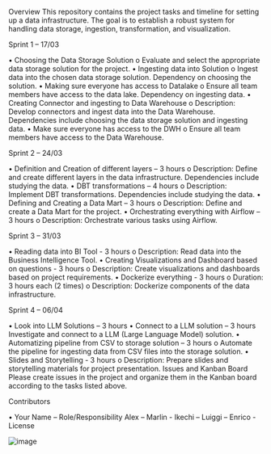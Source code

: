 Overview
This repository contains the project tasks and timeline for setting up a data infrastructure. The goal is to establish a robust system for handling data storage, ingestion, transformation, and visualization.

Sprint 1 – 17/03

•	Choosing the Data Storage Solution
o	Evaluate and select the appropriate data storage solution for the project.
•	Ingesting data into Solution
o	Ingest data into the chosen data storage solution. Dependency on choosing the solution.
•	Making sure everyone has access to Datalake
o	Ensure all team members have access to the data lake. Dependency on ingesting data.
•	Creating Connector and ingesting to Data Warehouse
o	Description: Develop connectors and ingest data into the Data Warehouse. Dependencies include choosing the data storage solution and ingesting data.
•	Make sure everyone has access to the DWH
o	Ensure all team members have access to the Data Warehouse.

Sprint 2 – 24/03
	
•	Definition and Creation of different layers – 3 hours
o	Description: Define and create different layers in the data infrastructure. Dependencies include studying the data.
•	DBT transformations – 4 hours
o	Description: Implement DBT transformations. Dependencies include studying the data.
•	Defining and Creating a Data Mart – 3 hours
o	Description: Define and create a Data Mart for the project.
•	Orchestrating everything with Airflow – 3 hours
o	Description: Orchestrate various tasks using Airflow.

Sprint 3 – 31/03

•	Reading data into BI Tool - 3 hours
o	Description: Read data into the Business Intelligence Tool.
•	Creating Visualizations and Dashboard based on questions - 3 hours
o	Description: Create visualizations and dashboards based on project requirements.
•	Dockerize everything - 3 hours
o	Duration: 3 hours each (2 times)
o	Description: Dockerize components of the data infrastructure.

Sprint 4 – 06/04

•	Look into LLM Solutions – 3 hours
•	Connect to a LLM solution – 3 hours
Investigate and connect to a LLM (Large Language Model) solution.
•	Automatizing pipeline from CSV to storage solution – 3 hours
o	Automate the pipeline for ingesting data from CSV files into the storage solution.
•	Slides and Storytelling - 3 hours
o	Description: Prepare slides and storytelling materials for project presentation.
Issues and Kanban Board
Please create issues in the project and organize them in the Kanban board according to the tasks listed above.
 
Contributors

• Your Name – Role/Responsibility
Alex – 
Marlin -
Ikechi – 
Luiggi – 
Enrico - 
License

![image](https://github.com/alexhalenke/DE_Neobank_Frontend/assets/115432345/728078e6-2c65-4acf-a786-b7c75e817b62)
